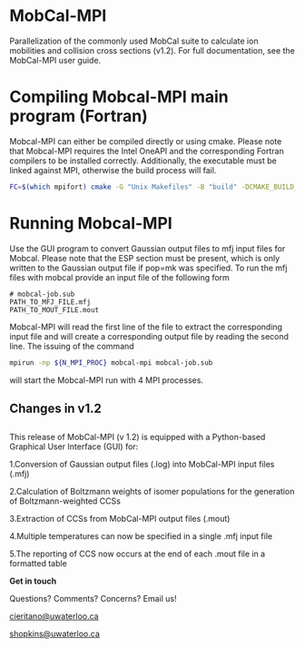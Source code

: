 # MobCal-MPI
Parallelization of the commonly used MobCal suite to calculate ion mobilities and collision cross sections (v1.2). For full documentation, see the MobCal-MPI user guide.

# Compiling Mobcal-MPI main program (Fortran) 
Mobcal-MPI can either be compiled directly or using cmake. Please note that Mobcal-MPI requires the Intel OneAPI and the corresponding Fortran compilers
to be installed correctly. Additionally, the executable must be linked against MPI, otherwise the build process will fail.

```bash
FC=$(which mpifort) cmake -G "Unix Makefiles" -B "build" -DCMAKE_BUILD_TYPE=Release .
```

# Running Mobcal-MPI
Use the GUI program to convert Gaussian output files to mfj input files for Mobcal.
Please note that the ESP section must be present, which is only written to the Gaussian output file if 
pop=mk was specified. To run the mfj files with mobcal provide an input file of the following form

```
# mobcal-job.sub
PATH_TO_MFJ_FILE.mfj
PATH_TO_MOUT_FILE.mout
```

Mobcal-MPI will read the first line of the file to extract the corresponding input file and will create a 
corresponding output file by reading the second line. The issuing of the command

```bash
mpirun -np ${N_MPI_PROC} mobcal-mpi mobcal-job.sub
```

will start the Mobcal-MPI run with 4 MPI processes.



## Changes in v1.2 <h2>

This release of MobCal-MPI (v 1.2) is equipped with a Python-based Graphical User Interface (GUI) for:


1.Conversion of Gaussian output files (.log) into MobCal-MPI input files (.mfj)

2.Calculation of Boltzmann weights of isomer populations for the generation of Boltzmann-weighted CCSs

3.Extraction of CCSs from MobCal-MPI output files (.mout)

4.Multiple temperatures can now be specified in a single .mfj  input file

5.The reporting of CCS now occurs at the end of each .mout file in a formatted table 



**Get in touch**

Questions? Comments? Concerns? Email us! 

cieritano@uwaterloo.ca

shopkins@uwaterloo.ca



